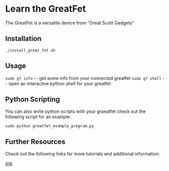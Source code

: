 # Learn the GreatFet

The GreatFet is a versatile device from "Great Scott Gadgets"

## Installation ##

`./install_great_fet.sh`

## Usage ##

`sudo gf info` -- get some info from your connected greatfet
`sudo gf shell` -- open an interactive python shell for your greatfet


## Python Scripting ## 

You can also write python scripts with your graeatfet check out the following script for an example:

`sudo python greatfet_example_program.py`

## Further Resources

Check out the following links for more tutorials and additional information:

[link](https://github.com/greatscottgadgets/greatfet-tutorials)


